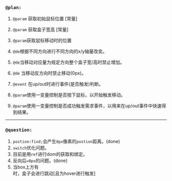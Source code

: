 ### `@plan:`

1. `@param` 获取初始鼠标位置 [常量]
2. `@param` 获取盒子宽高 [常量]
3. `@param`获取鼠标移动时的位置

4. `@de`根据不同方向进行不同方向的x/y轴量改变。
5. `@de`当移动对应量为规定方向整个盒子宽/高时禁止增加。
6. `@de` 当移动反方向时禁止移动(0px)。
7. `@event` 在up/out时进行事件(是否触发)判断。

8. `@param`使用一变量控制是否按下鼠标，以开始触发移动。
9. `@param`使用一变量控制是否成功触发需求事件，以用来在up/out事件中快速得到结果。

---
### `@question:`
1. `postion:fixd;`会产生`8px`像素的`postion`距离。(done)
2. `switch`优化问题。
3. 目前是用`ref`进行dom的获取和绑定。
4. 反向后`=0px`的问题。(done)
5. 当box上方有<div>时，盒子会进行跳动[且为hover进行触发]